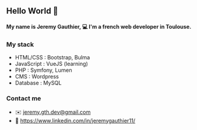## Hello World :wave:

#### My name is Jeremy Gauthier, :computer: I'm a french web developer in Toulouse. 

### My stack
- HTML/CSS : Bootstrap, Bulma
- JavaScript : VueJS (learning)
- PHP : Symfony, Lumen
- CMS : Wordpress
- Database : MySQL

### Contact me
- :envelope: jeremy.gth.dev@gmail.com
- :office: https://www.linkedin.com/in/jeremygauthier11/
